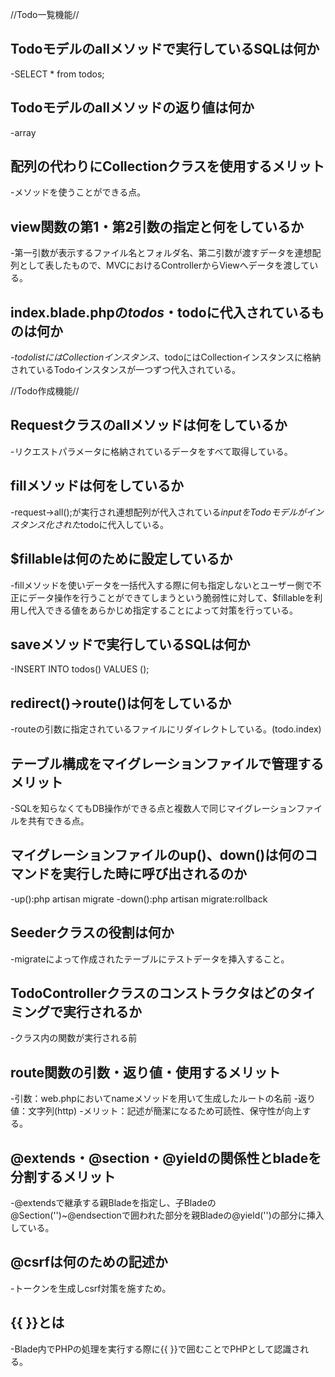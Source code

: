 //Todo一覧機能//
## Todoモデルのallメソッドで実行しているSQLは何か
-SELECT * from todos;

## Todoモデルのallメソッドの返り値は何か
-array

## 配列の代わりにCollectionクラスを使用するメリット
-メソッドを使うことができる点。

## view関数の第1・第2引数の指定と何をしているか
-第一引数が表示するファイル名とフォルダ名、第二引数が渡すデータを連想配列として表したもので、MVCにおけるControllerからViewへデータを渡している。

## index.blade.phpの$todos・$todoに代入されているものは何か
-$todolistにはCollectionインスタンス、$todoにはCollectionインスタンスに格納されているTodoインスタンスが一つずつ代入されている。

//Todo作成機能//
## Requestクラスのallメソッドは何をしているか
-リクエストパラメータに格納されているデータをすべて取得している。

## fillメソッドは何をしているか
-request->all();が実行され連想配列が代入されている$inputをTodoモデルがインスタンス化された$todoに代入している。

## $fillableは何のために設定しているか
-fillメソッドを使いデータを一括代入する際に何も指定しないとユーザー側で不正にデータ操作を行うことができてしまうという脆弱性に対して、$fillableを利用し代入できる値をあらかじめ指定することによって対策を行っている。

## saveメソッドで実行しているSQLは何か
-INSERT INTO todos() VALUES ();

## redirect()->route()は何をしているか
-routeの引数に指定されているファイルにリダイレクトしている。(todo.index)

## テーブル構成をマイグレーションファイルで管理するメリット
-SQLを知らなくてもDB操作ができる点と複数人で同じマイグレーションファイルを共有できる点。

## マイグレーションファイルのup()、down()は何のコマンドを実行した時に呼び出されるのか
-up():php artisan migrate
-down():php artisan migrate:rollback

## Seederクラスの役割は何か
-migrateによって作成されたテーブルにテストデータを挿入すること。

## TodoControllerクラスのコンストラクタはどのタイミングで実行されるか
-クラス内の関数が実行される前

## route関数の引数・返り値・使用するメリット
-引数：web.phpにおいてnameメソッドを用いて生成したルートの名前
-返り値：文字列(http)
-メリット：記述が簡潔になるため可読性、保守性が向上する。

## @extends・@section・@yieldの関係性とbladeを分割するメリット
-@extendsで継承する親Bladeを指定し、子Bladeの@Section('')~@endsectionで囲われた部分を親Bladeの@yield('')の部分に挿入している。

## @csrfは何のための記述か
-トークンを生成しcsrf対策を施すため。

## {{ }}とは
-Blade内でPHPの処理を実行する際に{{ }}で囲むことでPHPとして認識される。


